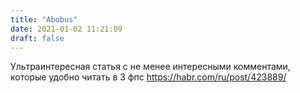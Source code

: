 ```yaml
---
title: "Abobus"
date: 2021-01-02 11:21:09
draft: false
---
```


Ультраинтересная статья с не менее интересными комментами, которые удобно читать в 3 фпс
https://habr.com/ru/post/423889/

